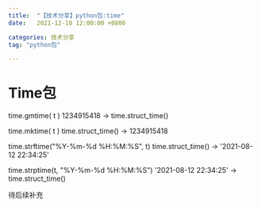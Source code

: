```yaml
---
title:  "【技术分享】python包:time"
date:   2021-12-10 12:00:00 +0800

categories: 技术分享
tag: "python包"

---
```


# Time包

time.gmtime( t )      1234915418  -> time.struct_time() 

time.mktime( t )      time.struct_time()   -> 1234915418

time.strftime("%Y-%m-%d %H:%M:%S", t)    time.struct_time() -> '2021-08-12 22:34:25'

time.strptime(t, "%Y-%m-%d %H:%M:%S")   '2021-08-12 22:34:25'  ->  time.struct_time()

待后续补充
